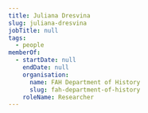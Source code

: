 ```yaml
---
title: Juliana Dresvina
slug: juliana-dresvina
jobTitle: null
tags:
  - people
memberOf:
  - startDate: null
    endDate: null
    organisation:
      name: FAH Department of History
      slug: fah-department-of-history
    roleName: Researcher
---
```

